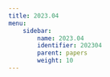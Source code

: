 ```yaml
---
title: 2023.04
menu:
    sidebar:
        name: 2023.04
        identifier: 202304
        parent: papers
        weight: 10
---
```

            